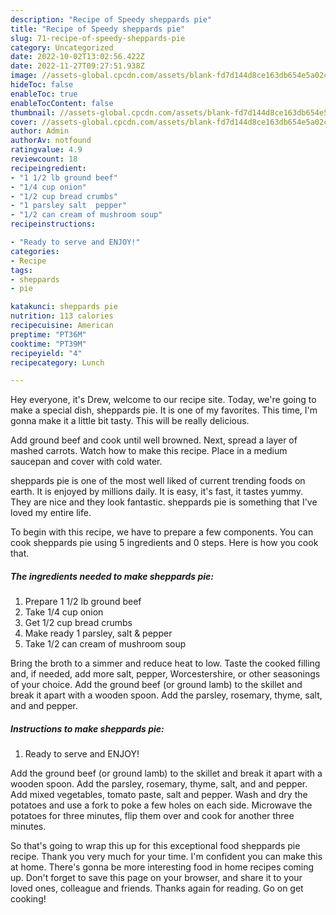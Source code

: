```yaml
---
description: "Recipe of Speedy sheppards pie"
title: "Recipe of Speedy sheppards pie"
slug: 71-recipe-of-speedy-sheppards-pie
category: Uncategorized
date: 2022-10-02T13:02:56.422Z
date: 2022-11-27T09:27:51.938Z
image: //assets-global.cpcdn.com/assets/blank-fd7d144d8ce163db654e5a02c40b08a2775adb7897d16e4062681dc7e1b2800f.png
hideToc: false
enableToc: true
enableTocContent: false
thumbnail: //assets-global.cpcdn.com/assets/blank-fd7d144d8ce163db654e5a02c40b08a2775adb7897d16e4062681dc7e1b2800f.png
cover: //assets-global.cpcdn.com/assets/blank-fd7d144d8ce163db654e5a02c40b08a2775adb7897d16e4062681dc7e1b2800f.png
author: Admin
authorAv: notfound
ratingvalue: 4.9
reviewcount: 18
recipeingredient:
- "1 1/2 lb ground beef"
- "1/4 cup onion"
- "1/2 cup bread crumbs"
- "1 parsley salt  pepper"
- "1/2 can cream of mushroom soup"
recipeinstructions:

- "Ready to serve and ENJOY!"
categories:
- Recipe
tags:
- sheppards
- pie

katakunci: sheppards pie 
nutrition: 113 calories
recipecuisine: American
preptime: "PT36M"
cooktime: "PT39M"
recipeyield: "4"
recipecategory: Lunch

---
```



Hey everyone, it's Drew, welcome to our recipe site. Today, we're going to make a special dish, sheppards pie. It is one of my favorites. This time, I'm gonna make it a little bit tasty. This will be really delicious.

Add ground beef and cook until well browned. Next, spread a layer of mashed carrots. Watch how to make this recipe. Place in a medium saucepan and cover with cold water.

sheppards pie is one of the most well liked of current trending foods on earth. It is enjoyed by millions daily. It is easy, it's fast, it tastes yummy. They are nice and they look fantastic. sheppards pie is something that I've loved my entire life.


To begin with this recipe, we have to prepare a few components. You can cook sheppards pie using 5 ingredients and 0 steps. Here is how you cook that.

<!--inarticleads1-->

##### The ingredients needed to make sheppards pie:

1. Prepare 1 1/2 lb ground beef
1. Take 1/4 cup onion
1. Get 1/2 cup bread crumbs
1. Make ready 1 parsley, salt &amp; pepper
1. Take 1/2 can cream of mushroom soup


Bring the broth to a simmer and reduce heat to low. Taste the cooked filling and, if needed, add more salt, pepper, Worcestershire, or other seasonings of your choice. Add the ground beef (or ground lamb) to the skillet and break it apart with a wooden spoon. Add the parsley, rosemary, thyme, salt, and and pepper. 

<!--inarticleads2-->

##### Instructions to make sheppards pie:


1. Ready to serve and ENJOY!

Add the ground beef (or ground lamb) to the skillet and break it apart with a wooden spoon. Add the parsley, rosemary, thyme, salt, and and pepper. Add mixed vegetables, tomato paste, salt and pepper. Wash and dry the potatoes and use a fork to poke a few holes on each side. Microwave the potatoes for three minutes, flip them over and cook for another three minutes. 

So that's going to wrap this up for this exceptional food sheppards pie recipe. Thank you very much for your time. I'm confident you can make this at home. There's gonna be more interesting food in home recipes coming up. Don't forget to save this page on your browser, and share it to your loved ones, colleague and friends. Thanks again for reading. Go on get cooking!

